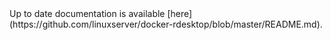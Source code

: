 <!-- DO NOT EDIT THIS FILE MANUALLY -->
<!-- Please read https://github.com/linuxserver/docker-rdesktop/blob/fedora-openbox/.github/CONTRIBUTING.md -->Up to date documentation is available [here](https://github.com/linuxserver/docker-rdesktop/blob/master/README.md).
